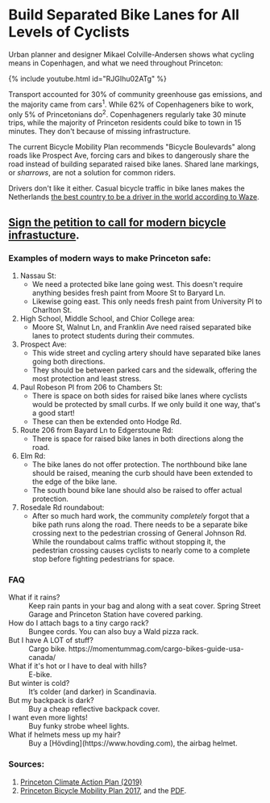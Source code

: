 # Build Separated Bike Lanes for All Levels of Cyclists

Urban planner and designer Mikael Colville-Andersen shows what cycling means in Copenhagen, and what we need throughout Princeton:

{% include youtube.html id="RJGIhu02ATg" %}

Transport accounted for 30% of community greenhouse gas emissions, and the majority came from cars<sup>1</sup>. While 62% of Copenhageners bike to work, only 5% of Princetonians do<sup>2</sup>. Copenhageners regularly take 30 minute trips, while the majority of Princeton residents could bike to town in 15 minutes. They don't because of missing infrastructure.


The current Bicycle Mobility Plan recommends "Bicycle Boulevards" along roads like Prospect Ave, forcing cars and bikes to dangerously share the road instead of building separated raised bike lanes. Shared lane markings, or *sharrows*, are not a solution for common riders.

Drivers don't like it either. Casual bicycle traffic in bike lanes makes the Netherlands [the best country to be a driver in the world according to Waze](https://dailyhive.com/vancouver/best-place-in-the-world-to-be-a-driver-netherlands).

## [Sign the petition to call for modern bicycle infrastucture](https://www.change.org).

### Examples of modern ways to make Princeton safe:

1. Nassau St:
   * We need a protected bike lane going west. This doesn't require anything besides fresh paint from Moore St to Baryard Ln.
   * Likewise going east. This only needs fresh paint from University Pl to Charlton St.
2. High School, Middle School, and Chior College area:
   * Moore St, Walnut Ln, and Franklin Ave need raised separated bike lanes to protect students during their commutes.
3. Prospect Ave:
   * This wide street and cycling artery should have separated bike lanes going both directions.
   * They should be between parked cars and the sidewalk, offering the most protection and least stress.
4. Paul Robeson Pl from 206 to Chambers St:
   * There is space on both sides for raised bike lanes where cyclists would be protected by small curbs. If we only build it one way, that's a good start!
   * These can then be extended onto Hodge Rd.
5. Route 206 from Bayard Ln to Edgerstoune Rd:
   * There is space for raised bike lanes in both directions along the road.
6. Elm Rd:
   * The bike lanes do not offer protection. The northbound bike lane should be raised, meaning the curb should have been extended to the edge of the bike lane.
   * The south bound bike lane should also be raised to offer actual protection.
7. Rosedale Rd roundabout:
   * After so much hard work, the community *completely* forgot that a bike path runs along the road. There needs to be a separate bike crossing next to the pedestrian crossing of General Johnson Rd. While the roundabout calms traffic without stopping it, the pedestrian crossing causes cyclists to nearly come to a complete stop before fighting pedestrians for space.

### FAQ
<dl>
  <dt>What if it rains?</dt>
  <dd>Keep rain pants in your bag and along with a seat cover. Spring Street Garage and Princeton Station have covered parking.</dd>
  
  <dt>How do I attach bags to a tiny cargo rack?</dt>
  <dd>Bungee cords. You can also buy a Wald pizza rack.</dd>

  <dt>But I have A LOT of stuff?</dt>
  <dd>Cargo bike. https://momentummag.com/cargo-bikes-guide-usa-canada/</dd>
  
  <dt>What if it's hot or I have to deal with hills?</dt>
  <dd>E-bike.</dd>  
  
  <dt>But winter is cold?</dt>
  <dd>It’s colder (and darker) in Scandinavia.</dd>

  <dt>But my backpack is dark?</dt>
  <dd>Buy a cheap reflective backpack cover.</dd>
  
  <dt>I want even more lights!</dt>
  <dd>Buy funky strobe wheel lights.</dd>
  
  <dt>What if helmets mess up my hair?</dt>
  <dd>Buy a [Hövding](https://www.hovding.com), the airbag helmet.</dd>
</dl>


### Sources:
1. [Princeton Climate Action Plan (2019)](https://www.sustainableprinceton.org/wordpress/wp-content/uploads/2019/11/princeton-climate-action-plan-report.pdf)
2. [Princeton Bicycle Mobility Plan 2017](https://www.princetonnj.gov/658/Bicycle-MobilityStudy), and the [PDF](https://www.princetonnj.gov/DocumentCenter/View/1695/2017-Princeton-Bicycle-Mobility-Plan-PDF).
